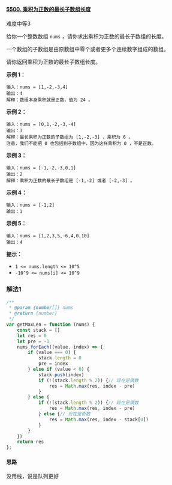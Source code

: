 #### [5500. 乘积为正数的最长子数组长度](https://leetcode-cn.com/problems/maximum-length-of-subarray-with-positive-product/)

难度中等3

给你一个整数数组 `nums` ，请你求出乘积为正数的最长子数组的长度。

一个数组的子数组是由原数组中零个或者更多个连续数字组成的数组。

请你返回乘积为正数的最长子数组长度。

 

**示例 1：**

```
输入：nums = [1,-2,-3,4]
输出：4
解释：数组本身乘积就是正数，值为 24 。
```

**示例 2：**

```
输入：nums = [0,1,-2,-3,-4]
输出：3
解释：最长乘积为正数的子数组为 [1,-2,-3] ，乘积为 6 。
注意，我们不能把 0 也包括到子数组中，因为这样乘积为 0 ，不是正数。
```

**示例 3：**

```
输入：nums = [-1,-2,-3,0,1]
输出：2
解释：乘积为正数的最长子数组是 [-1,-2] 或者 [-2,-3] 。
```

**示例 4：**

```
输入：nums = [-1,2]
输出：1
```

**示例 5：**

```
输入：nums = [1,2,3,5,-6,4,0,10]
输出：4
```

 

**提示：**

- `1 <= nums.length <= 10^5`
- `-10^9 <= nums[i] <= 10^9`

### 解法1

```js
/**
 * @param {number[]} nums
 * @return {number}
 */
var getMaxLen = function (nums) {
    const stack = []
    let res = 0
    let pre = -1
    nums.forEach((value, index) => {
        if (value === 0) {
            stack.length = 0
            pre = index
        } else if (value < 0) {
            stack.push(index)
            if (!(stack.length % 2)) {// 现在是偶数
                res = Math.max(res, index - pre)
            }
        } else {
            if (!(stack.length % 2)) {// 现在是偶数
                res = Math.max(res, index - pre)
            } else {// 现在是奇数
                res = Math.max(res, index - stack[0])
            }
        }
    })
    return res
};
```

#### 思路

没用栈，说是队列更好